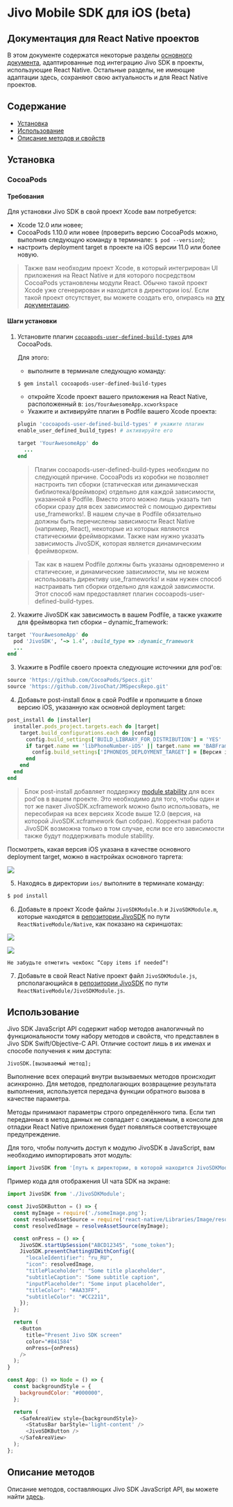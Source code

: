 # **Jivo Mobile SDK для iOS (beta)**
## Документация для React Native проектов

В этом документе содержатся некоторые разделы [основного документа](https://github.com/JivoChat/JivoSDK-iOS#jivo-mobile-sdk-для-ios-beta), адаптированные под интеграцию Jivo SDK в проекты, использующие React Native. Остальные разделы, не имеющие адаптации здесь, сохраняют свою актуальность и для React Native проектов.

## Содержание
- [Установка](https://github.com/JivoChat/JivoSDK-iOS/blob/develop/Docs/SetUpGuideForReactNativeProjects.md#установка)
- [Использование](https://github.com/JivoChat/JivoSDK-iOS/blob/develop/Docs/SetUpGuideForReactNativeProjects.md#использование)
- [Описание методов и свойств](https://github.com/JivoChat/JivoSDK-iOS/blob/develop/Docs/SetUpGuideForReactNativeProjects.md#описание-методов)

## Установка

### CocoaPods

#### Требования

Для установки Jivo SDK в свой проект Xcode вам потребуется:
- Xcode 12.0 или новее;
- CocoaPods 1.10.0 или новее (проверить версию CocoaPods можно, выполнив следующую команду в терминале: `$ pod --version`); 
- настроить deployment target в проекте на iOS версии 11.0 или более новую.
 
> Также вам необходим проект Xcode, в который интегрирован UI приложения на React Native и для которого посредством CocoaPods установлены модули React. Обычно такой проект Xcode уже сгенерирован и находится в директории ios/. Если такой проект отсутствует, вы можете создать его, опираясь на [эту документацию](https://reactnative.dev/docs/integration-with-existing-apps).

#### Шаги установки
1. Установите плагин [`cocoapods-user-defined-build-types`](https://github.com/joncardasis/cocoapods-user-defined-build-types) для CocoaPods.

   Для этого:
     - выполните в терминале следующую команду:

   ```bash
   $ gem install cocoapods-user-defined-build-types
   ```

     - откройте Xcode проект вашего приложения на React Native, расположенный в: `ios/YourAwesomeApp.xcworkspace`
     - Укажите и активируйте плагин в Podfile вашего Xcode проекта:

   ```ruby
   plugin 'cocoapods-user-defined-build-types' # укажите плагин
   enable_user_defined_build_types! # активируйте его

   target 'YourAwesomeApp' do  
     ...
   end
   ```

   > Плагин cocoapods-user-defined-build-types необходим по следующей причине. CocoaPods из коробки не позволяет настроить тип сборки (статическая или динамическая библиотека/фреймворк) отдельно для каждой зависимости, указанной в Podfile. Вместо этого можно лишь указать тип сборки сразу для всех зависимостей с помощью директивы use_frameworks!. В нашем случае в Podfile обязательно должны быть перечислены зависимости React Native (например, React), некоторые из которых являются статическими фреймворками. Также нам нужно указать зависимость JivoSDK, которая является динамическим фреймворком.

   > Так как в нашем Podfile должны быть указаны одновременно и статические, и динамические зависимости, мы не можем использовать директиву use_frameworks! и нам нужен способ настраивать тип сборки отдельно для каждой зависимости. Этот способ нам предоставляет плагин cocoapods-user-defined-build-types.

2. Укажите JivoSDK как зависимость в вашем Podfile, а также укажите для фреймворка тип сборки – dynamic_framework:

```ruby
target 'YourAwesomeApp' do
  pod 'JivoSDK', ‘~> 1.4’, :build_type => :dynamic_framework
  ...
end
```

3. Укажите в Podfile своего проекта следующие источники для pod'ов: 

```ruby
source 'https://github.com/CocoaPods/Specs.git' 
source 'https://github.com/JivoChat/JMSpecsRepo.git' 
```

4. Добавьте post-install блок в свой Podfile и пропишите в блоке версию iOS, указанную как основной deployment target:

```ruby
post_install do |installer| 
  installer.pods_project.targets.each do |target| 
    target.build_configurations.each do |config| 
      config.build_settings['BUILD_LIBRARY_FOR_DISTRIBUTION'] = 'YES'
      if target.name == 'libPhoneNumber-iOS' || target.name == 'BABFrameObservingInputAccessoryView' || target.name == 'SDWebImage'
        config.build_settings['IPHONEOS_DEPLOYMENT_TARGET'] = [Версия iOS, указанная как основной deployment target]
      end
    end 
  end 
end
```

> Блок post-install добавляет поддержку [module stability](https://www.swift.org/blog/library-evolution/) для всех pod'ов в вашем проекте. Это необходимо для того, чтобы один и тот же пакет JivoSDK.xcframework можно было использовать, не пересобирая на всех версиях Xcode выше 12.0 (версия, на которой JivoSDK.xcframework был собран). Корректная работа JivoSDK возможна только в том случае, если все его зависимости также будут поддерживать module stability.

Посмотреть, какая версия iOS указана в качестве основного deployment target, можно в настройках основного таргета:

![](/Resources/Images/rn_setup_guide_image_1.png)

5. Находясь в директории `ios/` выполните в терминале команду:

```bash
$ pod install
```

6. Добавьте в проект Xcode файлы `JivoSDKModule.h` и `JivoSDKModule.m`, которые находятся в [репозитории JivoSDK](https://github.com/JivoChat/JivoSDK-iOS) по пути `ReactNativeModule/Native`, как показано на скриншотах:

![](/Resources/Images/rn_setup_guide_image_2.png)

![](/Resources/Images/rn_setup_guide_image_3.png)

   `Не забудьте отметить чекбокс “Copy items if needed”!`

7. Добавьте в свой React Native проект файл `JivoSDKModule.js`, рпсполагающийся в [репозитории JivoSDK](https://github.com/JivoChat/JivoSDK-iOS) по пути `ReactNativeModule/JivoSDKModule.js`.

## Использование

Jivo SDK JavaScript API содержит набор методов аналогичный по функциональности тому набору методов и свойств, что представлен в Jivo SDK Swift/Objective-C API. Отличие состоит лишь в их именах и способе получения к ним доступа:

```
JivoSDK.[вызываемый метод];
```

Выполнение всех операций внутри вызываемых методов происходит асинхронно. Для методов, предполагающих возвращение результата выполнения, используется передача функции обратного вызова в качестве параметра.

Методы принимают параметры строго определённого типа. Если тип переданных в метод данных не совпадает с ожидаемым, в консоли для отладки React Native приложения будет появляться соответствующее предупреждение.

Для того, чтобы получить доступ к модулю JivoSDK в JavaScript, вам необходимо импортировать этот модуль:

```js
import JivoSDK from '[путь к директории, в которой находится JivoSDKModule.js]/JivoSDKModule';
```

Пример кода для отображения UI чата SDK на экране:

```js
import JivoSDK from './JivoSDKModule';

const JivoSDKButton = () => {
  const myImage = require('./someImage.png');
  const resolveAssetSource = require('react-native/Libraries/Image/resolveAssetSource');
  const resolvedImage = resolveAssetSource(myImage);

  const onPress = () => {
    JivoSDK.startUpSession("ABCD12345", "some_token");
    JivoSDK.presentChattingUIWithConfig({
      "localeIdentifier": "ru_RU",
      "icon": resolvedImage,
      "titlePlaceholder": "Some title placeholder",
      "subtitleCaption": "Some subtitle caption",
      "inputPlaceholder": "Some input placeholder",
      "titleColor": "#AA33FF",
      "subtitleColor": "#CC2211",
    });
  };

  return (
    <Button
      title="Present Jivo SDK screen"
      color="#841584"
      onPress={onPress}
    />
  );
}

const App: () => Node = () => {
  const backgroundStyle = {
    backgroundColor: "#000000",
  };

  return (
    <SafeAreaView style={backgroundStyle}>
      <StatusBar barStyle='light-content' />
      <JivoSDKButton />
    </SafeAreaView>
  );
};
```

## Описание методов

Описание методов, составляющих Jivo SDK JavaScript API, вы можете найти [здесь](https://github.com/JivoChat/JivoSDK-iOS/blob/develop/Docs/JivoSDKJavaScriptAPIReference.md#описание-функций-jivo-sdk-javascript-api).

